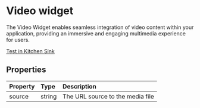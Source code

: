 # Video widget

The Video Widget enables seamless integration of video content within your application, providing an immersive and engaging multimedia experience for users.

[Test in Kitchen Sink](https://studio.ensembleui.com/app/e24402cb-75e2-404c-866c-29e6c3dd7992/screen/fce92bbb-af8e-403d-bf2d-c10926cc89a0)

## Properties

| Property | Type   | Description                      |
| :------- | :----- | :------------------------------- |
| source   | string | The URL source to the media file |
